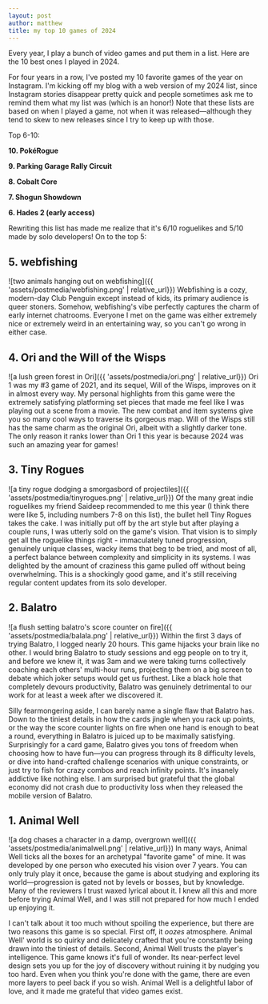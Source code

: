 ```yaml
---
layout: post
author: matthew
title: my top 10 games of 2024
---
```


Every year, I play a bunch of video games and put them in a list. Here are the 10 best ones I played in 2024.

For four years in a row, I've posted my 10 favorite games of the year on Instagram. I'm kicking off my blog with a web version of my 2024 list, since Instagram stories disappear pretty quick and people sometimes ask me to remind them what my list was (which is an honor!) Note that these lists are based on when I played a game, not when it was released—although they tend to skew to new releases since I try to keep up with those.

Top 6-10:

**10. PokéRogue**

**9. Parking Garage Rally Circuit**

**8. Cobalt Core**

**7. Shogun Showdown**

**6. Hades 2 (early access)**

Rewriting this list has made me realize that it's 6/10 roguelikes and 5/10 made by solo developers! On to the top 5:

## 5. webfishing
![two animals hanging out on webfishing]({{ 'assets/postmedia/webfishing.png' | relative_url}})
Webfishing is a cozy, modern-day Club Penguin except instead of kids, its primary audience is queer stoners. Somehow, webfishing's vibe perfectly captures the charm of early internet chatrooms. Everyone I met on the game was either extremely nice or extremely weird in an entertaining way, so you can't go wrong in either case.

## 4. Ori and the Will of the Wisps
![a lush green forest in Ori]({{ 'assets/postmedia/ori.png' | relative_url}})
Ori 1 was my #3 game of 2021, and its sequel, Will of the Wisps, improves on it in almost every way. My personal highlights from this game were the extremely satisfying platforming set pieces that made me feel like I was playing out a scene from a movie. The new combat and item systems give you so many cool ways to traverse its gorgeous map. Will of the Wisps still has the same charm as the original Ori, albeit with a slightly darker tone. The only reason it ranks lower than Ori 1 this year is because 2024 was such an amazing year for games!

## 3. Tiny Rogues
![a tiny rogue dodging a smorgasbord of projectiles]({{ 'assets/postmedia/tinyrogues.png' | relative_url}})
Of the many great indie roguelikes my friend Saideep recommended to me this year (I think there were like 5, including numbers 7-8 on this list), the bullet hell Tiny Rogues takes the cake. I was initially put off by the art style but after playing a couple runs, I was utterly sold on the game's vision. That vision is to simply get all the roguelike things right - immaculately tuned progression, genuinely unique classes, wacky items that beg to be tried, and most of all, a perfect balance between complexity and simplicity in its systems. I was delighted by the amount of craziness this game pulled off without being overwhelming. This is a shockingly good game, and it's still receiving regular content updates from its solo developer.

## 2. Balatro
![a flush setting balatro's score counter on fire]({{ 'assets/postmedia/balala.png' | relative_url}})
Within the first 3 days of trying Balatro, I logged nearly 20 hours. This game hijacks your brain like no other. I would bring Balatro to study sessions and egg people on to try it, and before we knew it, it was 3am and we were taking turns collectively coaching each others' multi-hour runs, projecting them on a big screen to debate which joker setups would get us furthest. Like a black hole that completely devours productivity, Balatro was genuinely detrimental to our work for at least a week after we discovered it.

Silly fearmongering aside, I can barely name a single flaw that Balatro has. Down to the tiniest details in how the cards jingle when you rack up points, or the way the score counter lights on fire when one hand is enough to beat a round, everything in Balatro is juiced up to be maximally satisfying. Surprisingly for a card game, Balatro gives you tons of freedom when choosing how to have fun—you can progress through its 8 difficulty levels, or dive into hand-crafted challenge scenarios with unique constraints, or just try to fish for crazy combos and reach infinity points. It's insanely addictive like nothing else. I am surprised but grateful that the global economy did not crash due to productivity loss when they released the mobile version of Balatro.

## 1. Animal Well
![a dog chases a character in a damp, overgrown well]({{ 'assets/postmedia/animalwell.png' | relative_url}})
In many ways, Animal Well ticks all the boxes for an archetypal "favorite game" of mine. It was developed by one person who executed his vision over 7 years. You can only truly play it once, because the game is about studying and exploring its world—progression is gated not by levels or bosses, but by knowledge. Many of the reviewers I trust waxed lyrical about it. I knew all this and more before trying Animal Well, and I was still not prepared for how much I ended up enjoying it.

I can't talk about it too much without spoiling the experience, but there are two reasons this game is so special. First off, it *oozes* atmosphere. Animal Well' world is so quirky and delicately crafted that you're constantly being drawn into the tiniest of details. Second, Animal Well trusts the player's intelligence. This game knows it's full of wonder. Its near-perfect level design sets you up for the joy of discovery without ruining it by nudging you too hard. Even when you think you're done with the game, there are even more layers to peel back if you so wish. Animal Well is a delightful labor of love, and it made me grateful that video games exist.